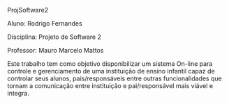 ProjSoftware2

Aluno: Rodrigo Fernandes

Disciplina: Projeto de Software 2

Professor: Mauro Marcelo Mattos

Este trabalho tem como objetivo disponibilizar um sistema On-line para controle e gerenciamento de uma instituição de ensino infantil capaz de controlar seus alunos, pais/responsáveis entre outras funcionalidades que tornam a comunicação entre instituição e pai/responsável mais viável e integra.
